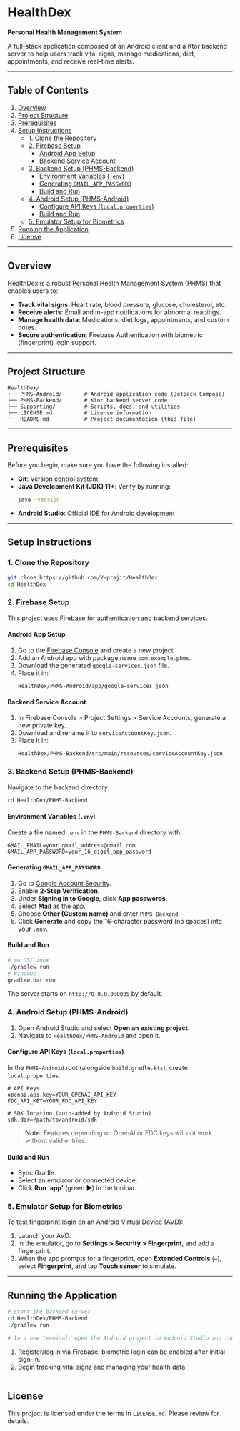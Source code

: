 # HealthDex

**Personal Health Management System**

A full-stack application composed of an Android client and a Ktor backend server to help users track vital signs, manage medications, diet, appointments, and receive real-time alerts.

---

## Table of Contents

1. [Overview](#overview)  
2. [Project Structure](#project-structure)  
3. [Prerequisites](#prerequisites)  
4. [Setup Instructions](#setup-instructions)  
   - [1. Clone the Repository](#1-clone-the-repository)  
   - [2. Firebase Setup](#2-firebase-setup)  
     - [Android App Setup](#android-app-setup)  
     - [Backend Service Account](#backend-service-account)  
   - [3. Backend Setup (PHMS-Backend)](#3-backend-setup-phms-backend)  
     - [Environment Variables (`.env`)](#environment-variables-env)  
     - [Generating `GMAIL_APP_PASSWORD`](#generating-gmail_app_password)  
     - [Build and Run](#build-and-run)  
   - [4. Android Setup (PHMS-Android)](#4-android-setup-phms-android)  
     - [Configure API Keys (`local.properties`)](#configure-api-keys-localproperties)  
     - [Build and Run](#build-and-run-1)  
   - [5. Emulator Setup for Biometrics](#5-emulator-setup-for-biometrics)  
5. [Running the Application](#running-the-application)  
6. [License](#license)  

---

## Overview

HealthDex is a robust Personal Health Management System (PHMS) that enables users to:

- **Track vital signs**: Heart rate, blood pressure, glucose, cholesterol, etc.  
- **Receive alerts**: Email and in-app notifications for abnormal readings.  
- **Manage health data**: Medications, diet logs, appointments, and custom notes.  
- **Secure authentication**: Firebase Authentication with biometric (fingerprint) login support.  

---

## Project Structure

```
HealthDex/
├── PHMS-Android/       # Android application code (Jetpack Compose)
├── PHMS-Backend/       # Ktor backend server code
├── Supporting/         # Scripts, docs, and utilities
├── LICENSE.md          # License information
└── README.md           # Project documentation (this file)
```

---

## Prerequisites

Before you begin, make sure you have the following installed:

- **Git**: Version control system  
- **Java Development Kit (JDK) 11+**: Verify by running:
  ```bash
  java -version
  ```
- **Android Studio**: Official IDE for Android development  

---

## Setup Instructions

### 1. Clone the Repository

```bash
git clone https://github.com/V-prajit/HealthDex
cd HealthDex
```



### 2. Firebase Setup

This project uses Firebase for authentication and backend services.

#### Android App Setup

1. Go to the [Firebase Console](https://console.firebase.google.com/) and create a new project.  
2. Add an Android app with package name `com.example.phms`.  
3. Download the generated `google-services.json` file.  
4. Place it in:
   ```
   HealthDex/PHMS-Android/app/google-services.json
   ```

#### Backend Service Account

1. In Firebase Console > Project Settings > Service Accounts, generate a new private key.  
2. Download and rename it to `serviceAccountKey.json`.  
3. Place it in:
   ```
   HealthDex/PHMS-Backend/src/main/resources/serviceAccountKey.json
   ```

### 3. Backend Setup (PHMS-Backend)

Navigate to the backend directory:

```bash
cd HealthDex/PHMS-Backend
```

#### Environment Variables (`.env`)

Create a file named `.env` in the `PHMS-Backend` directory with:

```env
GMAIL_EMAIL=your_gmail_address@gmail.com
GMAIL_APP_PASSWORD=your_16_digit_app_password
```

#### Generating `GMAIL_APP_PASSWORD`

1. Go to [Google Account Security](https://myaccount.google.com/security).  
2. Enable **2-Step Verification**.  
3. Under **Signing in to Google**, click **App passwords**.  
4. Select **Mail** as the app.  
5. Choose **Other (Custom name)** and enter `PHMS Backend`.  
6. Click **Generate** and copy the 16-character password (no spaces) into your `.env`.

#### Build and Run

```bash
# macOS/Linux
./gradlew run
# Windows
gradlew.bat run
```

The server starts on `http://0.0.0.0:8085` by default.

### 4. Android Setup (PHMS-Android)

1. Open Android Studio and select **Open an existing project**.  
2. Navigate to `HealthDex/PHMS-Android` and open it.

#### Configure API Keys (`local.properties`)

In the `PHMS-Android` root (alongside `build.gradle.kts`), create `local.properties`:

```properties
# API Keys
openai.api.key=YOUR_OPENAI_API_KEY
FDC_API_KEY=YOUR_FDC_API_KEY

# SDK location (auto-added by Android Studio)
sdk.dir=/path/to/android/sdk
```

> **Note:** Features depending on OpenAI or FDC keys will not work without valid entries.

#### Build and Run

- Sync Gradle.  
- Select an emulator or connected device.  
- Click **Run 'app'** (green ▶️) in the toolbar.

### 5. Emulator Setup for Biometrics

To test fingerprint login on an Android Virtual Device (AVD):

1. Launch your AVD.  
2. In the emulator, go to **Settings > Security > Fingerprint**, and add a fingerprint.  
3. When the app prompts for a fingerprint, open **Extended Controls** (`⋯`), select **Fingerprint**, and tap **Touch sensor** to simulate.

---

## Running the Application

```bash
# Start the backend server
cd HealthDex/PHMS-Backend
./gradlew run

# In a new terminal, open the Android project in Android Studio and run the app
```

1. Register/log in via Firebase; biometric login can be enabled after initial sign-in.  
2. Begin tracking vital signs and managing your health data.

---

## License

This project is licensed under the terms in `LICENSE.md`. Please review for details.
